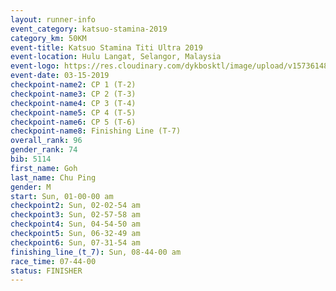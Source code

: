 ```yaml
---
layout: runner-info 
event_category: katsuo-stamina-2019 
category_km: 50KM 
event-title: Katsuo Stamina Titi Ultra 2019 
event-location: Hulu Langat, Selangor, Malaysia 
event-logo: https://res.cloudinary.com/dykbosktl/image/upload/v1573614825/Logo/Logo_p7ft6n.png
event-date: 03-15-2019 
checkpoint-name2: CP 1 (T-2) 
checkpoint-name3: CP 2 (T-3) 
checkpoint-name4: CP 3 (T-4) 
checkpoint-name5: CP 4 (T-5) 
checkpoint-name6: CP 5 (T-6) 
checkpoint-name8: Finishing Line (T-7) 
overall_rank: 96
gender_rank: 74
bib: 5114
first_name: Goh
last_name: Chu Ping
gender: M
start: Sun, 01-00-00 am
checkpoint2: Sun, 02-02-54 am
checkpoint3: Sun, 02-57-58 am
checkpoint4: Sun, 04-54-50 am
checkpoint5: Sun, 06-32-49 am
checkpoint6: Sun, 07-31-54 am
finishing_line_(t_7): Sun, 08-44-00 am
race_time: 07-44-00
status: FINISHER
---
```

